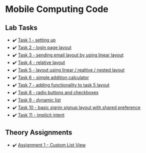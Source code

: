 # Mobile Computing Code

## Lab Tasks

- ✔️ [Task 1 - setting up](https://github.com/sam67k/mobilecomputing/tree/task1)
- ✔️ [Task 2 - login page layout](https://github.com/sam67k/mobilecomputing/tree/task2)
- ✔️ [Task 3 - sending email layout by using linear layout](https://github.com/sam67k/mobilecomputing/tree/task3)
- ✔️ [Task 4 - relative layout](https://github.com/sam67k/mobilecomputing/tree/task4)
- ✔️ [Task 5 - layout using linear / realtive / nested layout](https://github.com/sam67k/mobilecomputing/tree/task5)
- ✔️ [Task 6 - simple addition calculator](https://github.com/sam67k/mobilecomputing/tree/task6)
- ✔️ [Task 7 - adding functionality to task 5 layout](https://github.com/sam67k/mobilecomputing/tree/task7)
- ✔️ [Task 8 - radio buttons and checkboxes](https://github.com/sam67k/mobilecomputing/tree/task8)
- ✔️ [Task 9 - dynamic list](https://github.com/sam67k/mobilecomputing/tree/task9)
- ✔️ [Task 10 - basic signin signup layout with shared preference](https://github.com/sam67k/mobilecomputing/tree/task10)
- ✔️ [Task 11 - implicit intent](https://github.com/sam67k/mobilecomputing/tree/task11)

## Theory Assignments

- ✔️ [Assignment 1 - Custom List View](https://github.com/sam67k/mobilecomputing/tree/assignment1)
